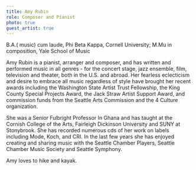 ```yaml
---
title: Amy Rubin
role: Composer and Pianist
photo: true
guest_artist: true
---
```


B.A.( music) cum laude, Phi Beta Kappa, Cornell University; M.Mu in composition, Yale School of Music

Amy Rubin is a pianist, arranger and composer, and has written and performed music in all genres - for the concert stage, jazz ensemble, film, television and theater, both in the U.S. and abroad. Her fearless eclecticism and desire to embrace all music regardless of style have brought her recent awards including the Washington State Artist Trust Fellowship, the King County Special Projects Award, the Jack Straw Artist Support Award, and commission funds from the Seattle Arts Commission and the 4 Culture organization.

She was a Senior Fulbright Professor In Ghana and has taught at the Cornish College of the Arts, Fairleigh Dickinson University and SUNY at Stonybrook. She has recorded numerous cds of her work on labels including Mode, Koch, and CRI. In the last few years she has enjoyed creating and sharing music with the Seattle Chamber Players, Seattle Chamber Music Society and Seattle Symphony.

Amy loves to hike and kayak. 